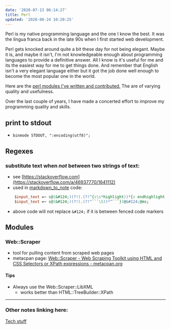 ```yaml
---
date: '2020-07-13 06:14:27'
title: Perl
updated: '2020-08-24 10:20:25'
---
```

Perl is my native programming language and the one I know the best. It was the
lingua franca back in the late 90s when I first started web development.

Perl gets knocked around quite a bit these day for not being elegant. Maybe it
is, and maybe it isn't, I'm not knowledgeable enough about programming languages
to provide a definitive answer. All I know is it's useful for me and its the
easiest way for me to get things done. And remember that English isn't a very elegant
language either but it got the job done well enough to become the most popular
one in the world.

Here are the [perl modules I've written and contributed.](https://metacpan.org/author/STEVIED) The are of varying quality
and usefulness.

Over the last couple of years, I have made a concerted effort to improve my
programming quality and skills.

## print to stdout
* `binmode STDOUT, ":encoding(utf8)";`


## Regexes

### substitute text when *not* between two strings of text:
* see [https://stackoverflow.com](https://stackoverflow.com/a/46937770/1641112)
* used in [markdown_to_note](/markdown_to_note) code:
```perl
    $input_text =~ s@(&#124;)(?!(.(?!^{٪\s*highlight))*{٪ endhighlight ٪})@&#124;@ms;
    $input_text =~ s@(&#124;)(?!(.(?!^```\S))*^```})@&#124;@ms;
```
  * above code will not replace `&#124;` if it is between fenced code markers

## Modules

### Web::Scraper
* tool for pulling content from scraped web pages
* metacpan page: [Web::Scraper - Web Scraping Toolkit using HTML and CSS Selectors or XPath expressions - metacpan.org](https://metacpan.org/pod/Web::Scraper)

#### Tips
* Always use the Web::Scraper::LibXML
  * works better than HTML::TreeBuilder::XPath

---
### Other notes linking here:

[Tech stuff](/Tech-stuff)
